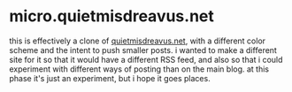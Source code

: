 # micro.quietmisdreavus.net

this is effectively a clone of [quietmisdreavus.net], with a different color scheme and the intent
to push smaller posts. i wanted to make a different site for it so that it would have a different
RSS feed, and also so that i could experiment with different ways of posting than on the main blog.
at this phase it's just an experiment, but i hope it goes places.

[quietmisdreavus.net]: https://github.com/QuietMisdreavus/quietmisdreavus.net

